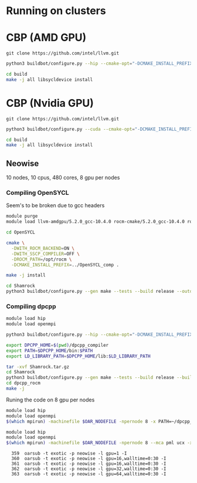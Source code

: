 # Running on clusters

# CBP (AMD GPU)

`git clone https://github.com/intel/llvm.git`

```bash
python3 buildbot/configure.py --hip --cmake-opt="-DCMAKE_INSTALL_PREFIX=../../dpcpp_compiler" --cmake-opt="-DSYCL_BUILD_PI_HIP_ROCM_DIR=/opt/rocm" --cmake-gen "Unix Makefiles"
```

```bash
cd build
make -j all libsycldevice install
```

# CBP (Nvidia GPU)

`git clone https://github.com/intel/llvm.git`

```bash
python3 buildbot/configure.py --cuda --cmake-opt="-DCMAKE_INSTALL_PREFIX=../../dpcpp_compiler" --cmake-gen "Unix Makefiles"
```

```bash
cd build
make -j all libsycldevice install
```


## Neowise
10 nodes, 10 cpus, 480 cores, 8 gpu per nodes


### Compiling OpenSYCL

Seem's to be broken due to gcc headers
```bash
module purge
module load llvm-amdgpu/5.2.0_gcc-10.4.0 rocm-cmake/5.2.0_gcc-10.4.0 rocm-opencl/5.2.0_gcc-10.4.0 rocm-openmp-extras/5.2.0_gcc-10.4.0 rocm-smi-lib/5.2.3_gcc-10.4.0 rocminfo/5.2.0_gcc-10.4.0 llvm
```

```bash
cd OpenSYCL

cmake \
  -DWITH_ROCM_BACKEND=ON \
  -DWITH_SSCP_COMPILER=OFF \
  -DROCM_PATH=/opt/rocm \
  -DCMAKE_INSTALL_PREFIX=../OpenSYCL_comp .

make -j install
```

```bash
cd Shamrock
python3 buildbot/configure.py --gen make --tests --build release --outdir build --cxxpath ../OpenSYCL_comp --compiler opensycl --profile hip-gfx906
```
### Compiling dpcpp

```bash
module load hip
module load openmpi

```

```bash
python3 buildbot/configure.py --hip --cmake-opt="-DCMAKE_INSTALL_PREFIX=../../dpcpp_compiler" --cmake-opt="-DSYCL_BUILD_PI_HIP_ROCM_DIR=/opt/rocm" --cmake-gen "Unix Makefiles"
```

```bash
export DPCPP_HOME=$(pwd)/dpcpp_compiler
export PATH=$DPCPP_HOME/bin:$PATH
export LD_LIBRARY_PATH=$DPCPP_HOME/lib:$LD_LIBRARY_PATH

tar -xvf Shamrock.tar.gz
cd Shamrock
python3 buildbot/configure.py --gen make --tests --build release --builddir dpcpp_rocm --cxxpath ../llvm/build --compiler intel_llvm --profile hip-gfx906 --cxxflags="--rocm-path=/opt/rocm"
cd dpcpp_rocm
make -j
```

Runing the code on 8 gpu per nodes
```bash
module load hip
module load openmpi
$(which mpirun) -machinefile $OAR_NODEFILE -npernode 8 -x PATH=~/dpcpp_compiler/bin:$PATH -x LD_LIBRARY_PATH=~/dpcpp_compiler/lib:$LD_LIBRARY_PATH ./shamrock --sycl-cfg auto:HIP --loglevel 1 --smi  --benchmark-mpi --rscript ../exemples/spherical_wave.py
```


```bash
module load hip
module load openmpi
$(which mpirun) -machinefile $OAR_NODEFILE -npernode 8 --mca pml ucx -x UCX_TLS=self,sm,rocm -x PATH=~/dpcpp_compiler/bin:$PATH -x LD_LIBRARY_PATH=~/dpcpp_compiler/lib:$LD_LIBRARY_PATH ./shamrock --sycl-cfg auto:HIP --loglevel 1 --smi  --benchmark-mpi --rscript ../exemples/spherical_wave.py
```




```
  359  oarsub -t exotic -p neowise -l gpu=1 -I
  360  oarsub -t exotic -p neowise -l gpu=16,walltime=0:30 -I
  361  oarsub -t exotic -p neowise -l gpu=16,walltime=0:30 -I
  362  oarsub -t exotic -p neowise -l gpu=32,walltime=0:30 -I
  363  oarsub -t exotic -p neowise -l gpu=64,walltime=0:30 -I
```
